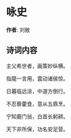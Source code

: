 # 咏史

**作者**: 刘敞

## 诗词内容

主父希世者，画策妙纵横。

指麾一言用，震动诸侯惊。

日暮临远涂，中道方倒行。

不忍藜藿食，意从五鼎烹。

宁知鹿门翁，白首长躬耕。

天下非所保，功名安足营。

